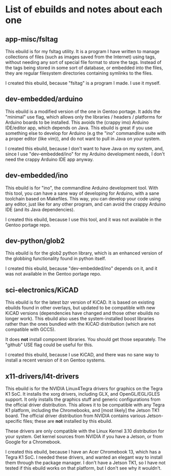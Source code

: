 # List of ebuilds and notes about each one

## app-misc/fsltag

This ebuild is for my fsltag utility. It is a program I have written to manage
collections of files (such as images saved from the Internet) using tags,
without needing any sort of special file format to store the tags. Instead of
the tags being stored in some sort of database, or embedded into the files,
they are regular filesystem directories containing symlinks to the files.

I created this ebuild, because "fsltag" is a program I made. I use it myself.

## dev-embedded/arduino

This ebuild is a modified version of the one in Gentoo portage. It adds the
"minimal" use flag, which allows only the libraries / headers / platforms for
Arduino boards to be installed. This avoids the (crappy imo) Arduino IDE/editor
app, which depends on Java. This ebuild is great if you use something else to
develop for Arduino (e.g the "ino" commandline suite with a proper editor (like
vim)), and do not want to pull in Java on your system.

I created this ebuild, because I don't want to have Java on my system, and,
since I use "dev-embedded/ino" for my Arduino development needs, I don't need
the crappy Arduino IDE app anyway.

## dev-embedded/ino

This ebuild is for "ino", the commandline Arduino development tool. With this
tool, you can have a sane way of developing for Arduino, with a sane toolchain
based on Makefiles. This way, you can develop your code using any editor, just
like for any other program, and can avoid the crappy Arduino IDE (and its Java
dependencies).

I created this ebuild, because I use this tool, and it was not available in the
Gentoo portage repo.

## dev-python/glob2

This ebuild is for the glob2 python library, which is an enhanced version of
the globbing functionality found in python itself.

I created this ebuild, because "dev-embedded/ino" depends on it, and it was not
available in the Gentoo portage repo.

## sci-electronics/KiCAD

This ebuild is for the latest bzr version of KiCAD. It is based on existing
ebuilds found in other overlays, but updated to be compatible with new KiCAD
versions (dependencies have changed and those other ebuilds no longer work).
This ebuild also uses the system-installed boost libraries rather than the
ones bundled with the KiCAD distribution (which are not compatible with GCC5).

It does **not** install component libraries. You should get those separately.
The "github" USE flag could be useful for this.

I created this ebuild, because I use KiCAD, and there was no sane way to
install a recent version of it on Gentoo systems.

## x11-drivers/l4t-drivers

This ebuild is for the NVIDIA Linux4Tegra drivers for graphics on the Tegra K1
SoC. It installs the xorg drivers, including GLX, and OpenGL/EGL/GLES support.
It only installs the graphics stuff and generic configurations from the official
driver distribution. This allows it to be compatible with any Tegra K1 platform,
including the Chromebooks, and [most likely] the Jetson TK1 board. The official
driver distribution from NVIDIA contains various Jetson-specific files; these
are **not** installed by this ebuild.

These drivers are only compatible with the Linux Kernel 3.10 distribution for
your system. Get kernel sources from NVIDIA if you have a Jetson, or from Google
for a Chromebook.

I created this ebuild, because I have an Acer Chromebook 13, which has a Tegra
K1 SoC. I needed these drivers, and wanted an elegant way to install them
through the package manager. I don't have a Jetson TK1, so I have not tested
if this ebuild works on that platform, but I don't see why it wouldn't.


